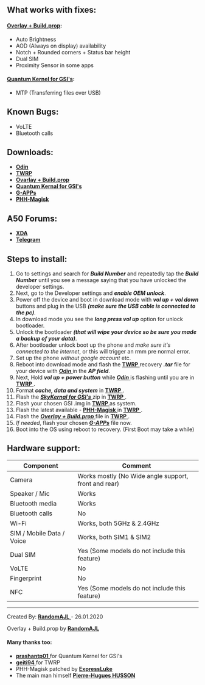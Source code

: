## What works with fixes:
#### [Overlay + Build.prop](https://github.com/RandomAJL/A50-GSI-BugFixes/releases/tag/1.0):
- Auto Brightness
- AOD (Always on display) availability
- Notch + Rounded corners + Status bar height
- Dual SIM
- Proximity Sensor in some apps
#### [Quantum Kernel for GSI's](https://github.com/prashantpaddune/android_kernel_samsung_a50dd/releases/download/v1.1/Quantum_A505F_GSI_V1.1-Magisk-Patched.zip):
- MTP (Transferring files over USB)

## Known Bugs:
- VoLTE
- Bluetooth calls

## Downloads:
- [ **Odin** ](https://odindownload.com/download/Odin3_v3.14.1.zip)
- [ **TWRP** ](http://gofile.me/4xNLJ/Plj8vFfFE)
- [ **Ovarlay + Build.prop** ](https://github.com/RandomAJL/A50-GSI-BugFixes/releases/tag/1.0)
- [ **Quantum Kernal for GSI's** ](https://github.com/prashantpaddune/android_kernel_samsung_a50dd/releases/download/v1.1/Quantum_A505F_GSI_V1.1-Magisk-Patched.zip)
- [ **G-APPs** ](https://opengapps.org/)
- [ **PHH-Magisk** ](https://t.me/a50_offl/117)

## A50 Forums:
- [ **XDA** ](https://forum.xda-developers.com/galaxy-a50)
- [ **Telegram** ](https://t.me/SamsungGalaxyA50)

## Steps to install:

1. Go to settings and search for **_Build Number_** and repeatedly tap the **_Build Number_** until you see a message saying that you have unlocked the developer settings.
2. Next, go to the Developer settings and _**enable OEM unlock**_.
3. Power off the device and boot in download mode with _**vol up + vol down**_ buttons and plug in the USB **_(make sure the USB cable is connected to the pc)_**.
4. In download mode you see the _**long press vol up**_ option for unlock bootloader.
5. Unlock the bootloader **_(that will wipe your device so be sure you made a backup of your data)_**.
6. After bootloader unlock boot up the phone and _make sure it's connected to the internet_, or this will trigger an rmm pre normal error.
7. Set up the phone _without google account_ etc.
8. Reboot into download mode and flash the [ **TWRP** ](http://gofile.me/4xNLJ/Plj8vFfFE) recovery **_.tar_** file for your device with [ _**Odin**_ ](https://odindownload.com/download/Odin3_v3.14.1.zip) in the _**AP field**_.
9. Next, Hold _**vol up + power button**_ while [ _**Odin**_ ](https://odindownload.com/download/Odin3_v3.14.1.zip) is flashing until you are in [ **TWRP** ](http://gofile.me/4xNLJ/Plj8vFfFE).
10. Format _**cache, data and system**_ in [ **TWRP** ](http://gofile.me/4xNLJ/Plj8vFfFE).
11. Flash the [ _**SkyKernal for GSI's**_ ](https://drive.google.com/file/d/1bhFn7FDPzV9059wJ-dP6CefiPRwp4hDO/view?usp=sharing) zip in [ **TWRP** ](http://gofile.me/4xNLJ/Plj8vFfFE).
12. Flash your chosen GSI .img in [ **TWRP** ](http://gofile.me/4xNLJ/Plj8vFfFE) as system.
13. Flash the latest available - [ **PHH-Magisk** ](https://t.me/a50_offl/117) in [ **TWRP** ](http://gofile.me/4xNLJ/Plj8vFfFE).
14. Flash the [ _**Overlay + Build.prop**_ ](https://github.com/RandomAJL/A50-GSI-BugFixes/releases/tag/1.0) file in [ **TWRP** ](http://gofile.me/4xNLJ/Plj8vFfFE).
15. _If needed_, flash your chosen [_**G-APPs**_](https://opengapps.org/) file now.
16. Boot into the OS using reboot to recovery. (First Boot may take a while)

## Hardware support:

| Component                 |      Comment                                                        |
|---------------------------|---------------------------------------------------------------------|
| Camera                    | Works mostly (No Wide angle support, front and rear)                |
| Speaker / Mic             | Works                                                               |
| Bluetooth media           | Works                                                               |
| Bluetooth calls           | No                                                                  |
| Wi-Fi                     | Works, both 5GHz & 2.4GHz                                           |
| SIM / Mobile Data / Voice | Works, both SIM1 & SIM2                                             |
| Dual SIM                  | Yes (Some models do not include this feature)                       |
| VoLTE                     | No                                                                  |
| Fingerprint               | No                                                                  |
| NFC                       | Yes (Some models do not include this feature)                       |
---	

Created By: [ **RandomAJL** ](https://github.com/RandomAJL) - 26.01.2020	

Overlay + Build.prop by [ **RandomAJL** ](https://github.com/RandomAJL)	

#### Many thanks too:	
- [ **prashantp01** ](https://github.com/prashantpaddune) for Quantum Kernel for GSI's	
- [ **geiti94** ](https://github.com/geiti94) for TWRP	
- PHH-Magisk patched by [ **ExpressLuke** ](https://github.com/ExpressLuke)	
- The main man himself [ **Pierre-Hugues HUSSON** ](https://github.com/phhusson)